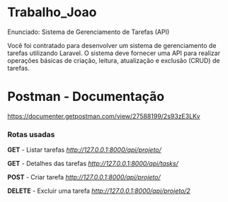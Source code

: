 # Trabalho_Joao
Enunciado: Sistema de Gerenciamento de Tarefas (API)

Você foi contratado para desenvolver um sistema de gerenciamento de tarefas utilizando Laravel. O sistema deve fornecer uma API para realizar operações básicas de criação, leitura, atualização e exclusão (CRUD) de tarefas.

# Postman - Documentação
https://documenter.getpostman.com/view/27588199/2s93zE3LKv

### Rotas usadas
 **GET** - Listar tarefas *http://127.0.0.1:8000/api/projeto/*
 
 **GET** - Detalhes das tarefas *http://127.0.0.1:8000/api/tasks/*
 
 **POST** - Criar tarefa *http://127.0.0.1:8000/api/projeto/*
 
 **DELETE** - Excluir uma tarefa *http://127.0.0.1:8000/api/projeto/2*
